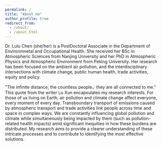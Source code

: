 ```yaml
---
permalink: /
title: "About me"
author_profile: true
redirect_from: 
  - /about/
  - /about.html
---
```


Dr. Lulu Chen (she/her) is a PostDoctoral Associate in the Department of Environmnetal and Occupational Health. She received her BSc in Atmospheric Sciences from Nanjing University and her PhD in Atmospheric Physics and Atmospheric Environment from Peking University.
Her research has been focused on the ambient air pollution, and the interdisciplinary intersections with climate change, public human health, trade activities, equity and policy.

"The infinite distance, the countless people，they are all connected to me." This quote from the writer Lu Xun encapsulates my research interests. For those of us living on Earth, air pollution and climate change affect everyone, every moment of every day. Transboundary transport of emissions caused by atmospheric transport and trade activities link people across time and space in complex ways. We are constantly influencing global pollution and climate while simultaneously being impacted by them (such as pollution-related health impacts) amid significant inequities in how these burdens are distributed. My research aims to provide a clearer understanding of these intricate processes and to contribute to identifying the most effective solutions.
